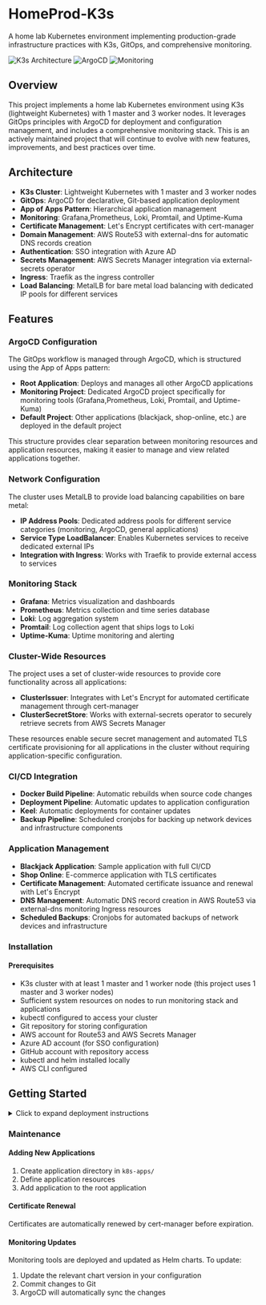 # HomeProd-K3s

A home lab Kubernetes environment implementing production-grade infrastructure practices with K3s, GitOps, and comprehensive monitoring.

![K3s Architecture](https://img.shields.io/badge/Architecture-K3s-brightgreen)
![ArgoCD](https://img.shields.io/badge/GitOps-ArgoCD-blue)
![Monitoring](https://img.shields.io/badge/Observability-Prometheus%2C%20Grafana%2C%20Loki-orange)

## Overview

This project implements a home lab Kubernetes environment using K3s (lightweight Kubernetes) with 1 master and 3 worker nodes. It leverages GitOps principles with ArgoCD for deployment and configuration management, and includes a comprehensive monitoring stack.
This is an actively maintained project that will continue to evolve with new features, improvements, and best practices over time.

## Architecture

- **K3s Cluster**: Lightweight Kubernetes with 1 master and 3 worker nodes
- **GitOps**: ArgoCD for declarative, Git-based application deployment
- **App of Apps Pattern**: Hierarchical application management
- **Monitoring**: Grafana,Prometheus, Loki, Promtail, and Uptime-Kuma
- **Certificate Management**: Let's Encrypt certificates with cert-manager
- **Domain Management**: AWS Route53 with external-dns for automatic DNS records creation
- **Authentication**: SSO integration with Azure AD
- **Secrets Management**: AWS Secrets Manager integration via external-secrets operator
- **Ingress**: Traefik as the ingress controller
- **Load Balancing**: MetalLB for bare metal load balancing with dedicated IP pools for different services

## Features

### ArgoCD Configuration

The GitOps workflow is managed through ArgoCD, which is structured using the App of Apps pattern:

- **Root Application**: Deploys and manages all other ArgoCD applications
- **Monitoring Project**: Dedicated ArgoCD project specifically for monitoring tools (Grafana,Prometheus, Loki, Promtail, and Uptime-Kuma)
- **Default Project**: Other applications (blackjack, shop-online, etc.) are deployed in the default project

This structure provides clear separation between monitoring resources and application resources, making it easier to manage and view related applications together.

### Network Configuration

The cluster uses MetalLB to provide load balancing capabilities on bare metal:

- **IP Address Pools**: Dedicated address pools for different service categories (monitoring, ArgoCD, general applications)
- **Service Type LoadBalancer**: Enables Kubernetes services to receive dedicated external IPs
- **Integration with Ingress**: Works with Traefik to provide external access to services

### Monitoring Stack

- **Grafana**: Metrics visualization and dashboards
- **Prometheus**: Metrics collection and time series database
- **Loki**: Log aggregation system
- **Promtail**: Log collection agent that ships logs to Loki
- **Uptime-Kuma**: Uptime monitoring and alerting

### Cluster-Wide Resources

The project uses a set of cluster-wide resources to provide core functionality across all applications:

- **ClusterIssuer**: Integrates with Let's Encrypt for automated certificate management through cert-manager
- **ClusterSecretStore**: Works with external-secrets operator to securely retrieve secrets from AWS Secrets Manager

These resources enable secure secret management and automated TLS certificate provisioning for all applications in the cluster without requiring application-specific configuration.

### CI/CD Integration

- **Docker Build Pipeline**: Automatic rebuilds when source code changes
- **Deployment Pipeline**: Automatic updates to application configuration
- **Keel**: Automatic deployments for container updates
- **Backup Pipeline**: Scheduled cronjobs for backing up network devices and infrastructure components

### Application Management

- **Blackjack Application**: Sample application with full CI/CD
- **Shop Online**: E-commerce application with TLS certificates
- **Certificate Management**: Automated certificate issuance and renewal with Let's Encrypt
- **DNS Management**: Automatic DNS record creation in AWS Route53 via external-dns monitoring Ingress resources
- **Scheduled Backups**: Cronjobs for automated backups of network devices and infrastructure

### Installation

#### Prerequisites

- K3s cluster with at least 1 master and 1 worker node (this project uses 1 master and 3 worker nodes)
- Sufficient system resources on nodes to run monitoring stack and applications
- kubectl configured to access your cluster
- Git repository for storing configuration
- AWS account for Route53 and AWS Secrets Manager
- Azure AD account (for SSO configuration)
- GitHub account with repository access
- kubectl and helm installed locally
- AWS CLI configured

## Getting Started
<details><summary>Click to expand deployment instructions</summary>


### Infrastructure Deployment

1. Add the ArgoCD Helm repository:
   ```bash
   helm repo add argo https://argoproj.github.io/argo-helm
   helm repo update
   ```

2. Install ArgoCD:
   ```bash
   helm install prod-argocd argo/argo-cd --namespace argocd --create-namespace --version 7.7.23
   ```
    2.2 (Optional) For SSO integration and certificates, you can use a values file:
    Create a values.yaml file with your custom configuration
    Then upgrade the chart with:
    ```bash
    helm upgrade prod-argocd argo/argo-cd --namespace argocd --create-namespace --version 7.7.23 --values values.yaml
    ```

3. Get the ArgoCD admin password:
   ```bash
   kubectl -n argocd get secret argocd-initial-admin-secret -o jsonpath="{.data.password}" | base64 -d
   ```

4. Access the ArgoCD UI using port-forward:
   ```bash
   kubectl port-forward svc/prod-argocd-server -n argocd 8080:443
   ```
   Then visit: https://localhost:8080

5. Apply the repository configuration(update your repo url):
   ```bash
   kubectl apply -f repo.yml
   ```

### Application Deployment pool-alb for MetalLB
1. Apply the MetalLB pool configuration:
   ```bash
   kubectl apply -f pool-alb/pool-alb-application.yml
   ```

### Application Deployment app of apps
1. Apply the root application(app of apps pattern):
   ```bash
   kubectl apply -f app-of-apps/root-application.yaml

   The app of apps includes the following applications: chart-cert-manager, chart-external-dns, chart-external-secrets, chart-grafana, chart-keel, chart-loki, chart-metallb, chart-prometheus, chart-promtail, chart-traefik, chart-uptime-kuma

    Note: If you don't need all applications, you can modify the root-application.yml file to remove or disable specific applications before applying.

### Application Deployment cluster wide resources
   ClusterIssuer and ClusterSecretStore are required if you want to use cert-manager and external-secrets:

1. Apply the ClusterIssuer and ClusterSecretStore configuration with argocd:
   ```bash
   kubectl apply -f k8s-apps/cluster-wide-resources/Cluster-wide-application.yml
   ---

   These resources enable secure secret management and automated TLS certificate provisioning for all applications in the cluster without requiring application-specific configuration.
   AWS Credentials Requirements:

   For cert-manager: Create an IAM user with permissions to modify Route53 records for DNS validation. The access key and secret key must be stored as a Kubernetes secret referenced by the ClusterIssuer, or use a service account.

   For external-secrets: Create an IAM user with permissions to read from AWS SecretsManager. The access key and secret key must be stored as a Kubernetes secret referenced by the ClusterSecretStore, or use a service account.

   Note: Examples of how to use certificates and external secrets in your applications can be found in the folder manage-certificates-apps and manage-secrets-apps:

Certificate examples: see k8s-apps/manage-certificates-apps/
External secrets examples: see k8s-apps/blackjack and k8s-apps/shop-online

### Backup Configuration optional
   Deploy the cronjob for backing up network devices:

1. Apply the cronjob configuration:
   ```bash
   kubectl apply -f cronjob-application.yml
   ---
   The cronjob requires the following secret keys:

   BUCKET_NAME - AWS S3 bucket name for storing backups
   HOST - Hostname or IP address of the device to back up
   PORT - SSH port for connecting to the device
   USERNAME - SSH username for authentication
   PASSWORD - SSH password for authentication
   AWS_ACCESS_KEY_ID - AWS credentials for S3 access
   AWS_SECRET_ACCESS_KEY - AWS credentials for S3 access

   These secrets are transferred from external-secrets, which retrieves them from AWS Secrets Manager, provid

### Application Deployment options (shop-online and blackjack)
   Before deploying, please note:

   Both applications can be deployed with or without TLS certificates
   Blackjack application is a simple standalone app that doesn't require additional configuration but optionally can use ingress with TLS
   Shop-online requires both ConfigMaps and secrets from external-secrets


1. Apply the shop-online and blackjack applications:
   ```bash
   kubectl apply -f k8s-apps/shop-online/root-application.yml
   kubectl apply -f k8s-apps/blackjack/root-application.yml
   ---
   Note:

   To use these applications, you need to deploy the root application in ArgoCD first
   The shop-online application requires the following environment variables to be transferred:

   Backend to Database connection:

   MONGO_DB_HOST - From ConfigMap
   MONGO_INITDB_ROOT_USERNAME - From external-secrets
   MONGO_INITDB_ROOT_PASSWORD - From external-secrets


   Frontend to Backend connection:

   REACT_APP_API_URL - From ConfigMap

   These applications demonstrate how to use external-secrets for secure credential management and cert-manager for TLS certificates with your ingress resources.

</details>

### Maintenance

#### Adding New Applications

1. Create application directory in `k8s-apps/`
2. Define application resources
3. Add application to the root application

#### Certificate Renewal

Certificates are automatically renewed by cert-manager before expiration.

#### Monitoring Updates

Monitoring tools are deployed and updated as Helm charts. To update:

1. Update the relevant chart version in your configuration
2. Commit changes to Git
3. ArgoCD will automatically sync the changes